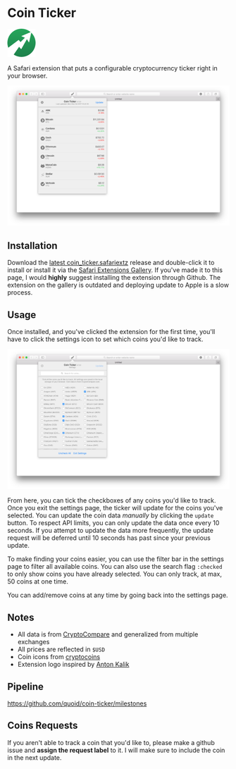 # Coin Ticker

<img src="https://raw.githubusercontent.com/quoid/coin-ticker/sandbox/etc/logo.png" width="64" height="64">

A Safari extension that puts a configurable cryptocurrency ticker right in your browser.

![ticker image](https://raw.githubusercontent.com/quoid/coin-ticker/sandbox/etc/ticker.png)

## Installation

Download the [latest coin_ticker.safariextz](https://github.com/quoid/coin-ticker/releases) release and double-click it to install or install it via the [Safari Extensions Gallery](https://safari-extensions.apple.com/details/?id=com.quoid.cointicker-J74Q8V8V8N). If you've made it to this page, I would **highly** suggest installing the extension through Github. The extension on the gallery is outdated and deploying update to Apple is a slow process.

## Usage

Once installed, and you've clicked the extension for the first time, you'll have to click the settings icon to set which coins you'd like to track.

![settings image](https://raw.githubusercontent.com/quoid/coin-ticker/sandbox/etc/settings.png)

From here, you can tick the checkboxes of any coins you'd like to track. Once you exit the settings page, the ticker will update for the coins you've selected. You can update the coin data *manually* by clicking the `update` button. To respect API limits, you can only update the data once every 10 seconds. If you attempt to update the data more frequently, the update request will be deferred until 10 seconds has past since your previous update.

To make finding your coins easier, you can use the filter bar in the settings page to filter all available coins. You can also use the search flag `:checked` to only show coins you have already selected. You can only track, at max, 50 coins at one time.

You can add/remove coins at any time by going back into the settings page.

## Notes

- All data is from [CryptoCompare](https://www.cryptocompare.com) and generalized from multiple exchanges
- All prices are reflected in `$USD`
- Coin icons from [cryptocoins](https://github.com/allienworks/cryptocoins)
- Extension logo inspired by [Anton Kalik](https://thenounproject.com/antonkalik/)

## Pipeline

https://github.com/quoid/coin-ticker/milestones

## Coins Requests

If you aren't able to track a coin that you'd like to, please make a github issue and **assign the request label** to it. I will make sure to include the coin in the next update.
